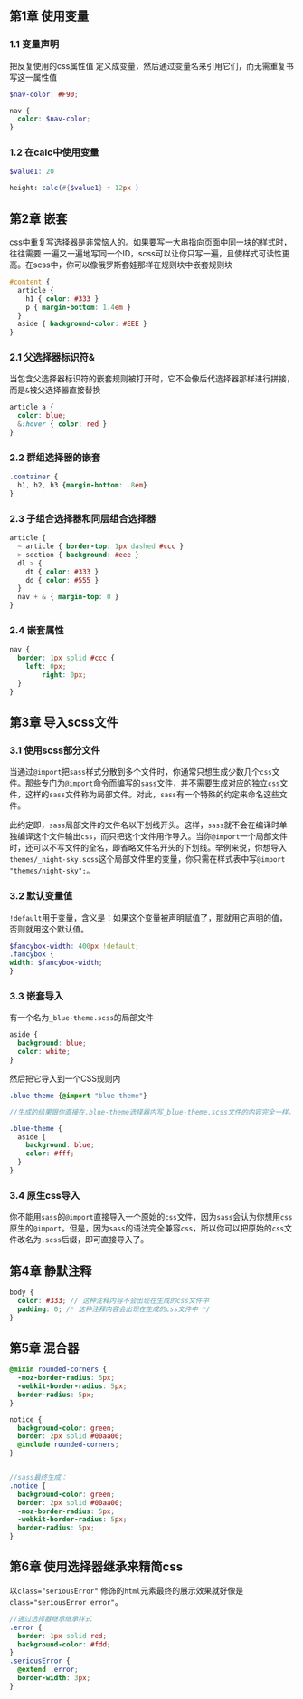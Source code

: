 

## 第1章 使用变量

### 1.1 变量声明

把反复使用的css属性值 定义成变量，然后通过变量名来引用它们，而无需重复书写这一属性值

```scss
$nav-color: #F90;

nav {
  color: $nav-color;
}
```



### 1.2 在calc中使用变量

```scss
$value1: 20 

height: calc(#{$value1} + 12px )
```





## 第2章 嵌套

css中重复写选择器是非常恼人的。如果要写一大串指向页面中同一块的样式时，往往需要 一遍又一遍地写同一个ID，scss可以让你只写一遍，且使样式可读性更高。在scss中，你可以像俄罗斯套娃那样在规则块中嵌套规则块

```scss
#content {
  article {
    h1 { color: #333 }
    p { margin-bottom: 1.4em }
  }
  aside { background-color: #EEE }
}
```



### 2.1 父选择器标识符&

当包含父选择器标识符的嵌套规则被打开时，它不会像后代选择器那样进行拼接，而是`&`被父选择器直接替换

```scss
article a {
  color: blue;
  &:hover { color: red }
}
```



### 2.2 群组选择器的嵌套

```scss
.container {
  h1, h2, h3 {margin-bottom: .8em}
}
```



### 2.3 子组合选择器和同层组合选择器

```scss
article {
  ~ article { border-top: 1px dashed #ccc }
  > section { background: #eee }
  dl > {
    dt { color: #333 }
    dd { color: #555 }
  }
  nav + & { margin-top: 0 }
}
```



### 2.4 嵌套属性

```scss
nav {
  border: 1px solid #ccc {
  	left: 0px;
 	 	right: 0px;
  }
}
```



## 第3章 导入scss文件

### 3.1 使用scss部分文件

当通过`@import`把`sass`样式分散到多个文件时，你通常只想生成少数几个`css`文件。那些专门为`@import`命令而编写的`sass`文件，并不需要生成对应的独立`css`文件，这样的`sass`文件称为局部文件。对此，`sass`有一个特殊的约定来命名这些文件。

此约定即，`sass`局部文件的文件名以下划线开头。这样，`sass`就不会在编译时单独编译这个文件输出`css`，而只把这个文件用作导入。当你`@import`一个局部文件时，还可以不写文件的全名，即省略文件名开头的下划线。举例来说，你想导入`themes/_night-sky.scss`这个局部文件里的变量，你只需在样式表中写`@import` `"themes/night-sky";`。



### 3.2 默认变量值

`!default`用于变量，含义是：如果这个变量被声明赋值了，那就用它声明的值，否则就用这个默认值。

```scss
$fancybox-width: 400px !default;
.fancybox {
width: $fancybox-width;
}
```



### 3.3 嵌套导入

有一个名为`_blue-theme.scss`的局部文件

```scss
aside {
  background: blue;
  color: white;
}
```

然后把它导入到一个CSS规则内

```scss
.blue-theme {@import "blue-theme"}

//生成的结果跟你直接在.blue-theme选择器内写_blue-theme.scss文件的内容完全一样。

.blue-theme {
  aside {
    background: blue;
    color: #fff;
  }
}
```



### 3.4 原生css导入

你不能用`sass`的`@import`直接导入一个原始的`css`文件，因为`sass`会认为你想用`css`原生的`@import`。但是，因为`sass`的语法完全兼容`css`，所以你可以把原始的`css`文件改名为`.scss`后缀，即可直接导入了。



## 第4章 静默注释

```scss
body {
  color: #333; // 这种注释内容不会出现在生成的css文件中
  padding: 0; /* 这种注释内容会出现在生成的css文件中 */
}
```



## 第5章 混合器

```scss
@mixin rounded-corners {
  -moz-border-radius: 5px;
  -webkit-border-radius: 5px;
  border-radius: 5px;
}

notice {
  background-color: green;
  border: 2px solid #00aa00;
  @include rounded-corners;
}


//sass最终生成：
.notice {
  background-color: green;
  border: 2px solid #00aa00;
  -moz-border-radius: 5px;
  -webkit-border-radius: 5px;
  border-radius: 5px;
}
```





## 第6章 使用选择器继承来精简css



以`class="seriousError"` 修饰的`html`元素最终的展示效果就好像是`class="seriousError error"`。

```scss
//通过选择器继承继承样式
.error {
  border: 1px solid red;
  background-color: #fdd;
}
.seriousError {
  @extend .error;
  border-width: 3px;
}
```

